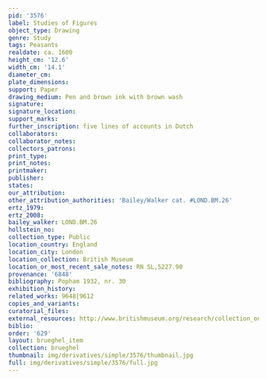 ```yaml
---
pid: '3576'
label: Studies of Figures
object_type: Drawing
genre: Study
tags: Peasants
realdate: ca. 1600
height_cm: '12.6'
width_cm: '14.1'
diameter_cm: 
plate_dimensions: 
support: Paper
drawing_medium: Pen and brown ink with brown wash
signature: 
signature_location: 
support_marks: 
further_inscription: five lines of accounts in Dutch
collaborators: 
collaborator_notes: 
collectors_patrons: 
print_type: 
print_notes: 
printmaker: 
publisher: 
states: 
our_attribution: 
other_attribution_authorities: 'Bailey/Walker cat. #LOND.BM.26'
ertz_1979: 
ertz_2008: 
bailey_walker: LOND.BM.26
hollstein_no: 
collection_type: Public
location_country: England
location_city: London
location_collection: British Museum
location_or_most_recent_sale_notes: RN SL,5227.90
provenance: '6848'
bibliography: Popham 1932, nr. 30
exhibition_history: 
related_works: 9648|9612
copies_and_variants: 
curatorial_files: 
external_resources: http://www.britishmuseum.org/research/collection_online/collection_object_details.aspx?objectId=712305&partId=1&searchText=SL%2C5227.90&page=1
biblio: 
order: '629'
layout: brueghel_item
collection: brueghel
thumbnail: img/derivatives/simple/3576/thumbnail.jpg
full: img/derivatives/simple/3576/full.jpg
---
```

